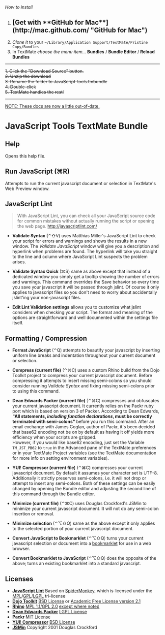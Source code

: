 *How to install*

1. <h2>[Get with **GitHub for Mac**](http://mac.github.com/ "GitHub for Mac")</h2>
2. *Clone it* to your `~/Library/Application Support/TextMate/Pristine Copy/Bundles`
3. In TextMate *choose the menu item…*
    **Bundles** / **Bundle Editor** / **Reload Bundles**

* * *

<del>
1. Click the "Download Source" button.<br>
2. Unzip the download<br>
3. Rename the folder to JavaScript-tools.tmbundle<br>
4. Double-click<br>
5. TextMate handles the rest!<br>
</del>

---

<ins>NOTE: These docs are now a little out-of-date.</ins>

JavaScript Tools TextMate Bundle
===

Help
---

Opens this help file.

Run JavaScript (⌘R)
---

Attempts to run the current javascript document or selection in TextMate's Web Preview window.

JavaScript Lint
---

> With JavaScript Lint, you can check all your JavaScript source code for common mistakes without actually running the script or opening the web page.
<http://javascriptlint.com/>

* **Validate Syntax** (⌃⇧V) uses Matthias Miller's JavaScript Lint to check your script for errors and warnings and shows the results in a new window. The *Validate JavaScript* window will give you a description and hyperlink when problems are found. The hyperlink will take you straight to the line and column where JavaScript Lint suspects the problem arises.

* **Validate Syntax Quick** (⌘S) same as above except that instead of a dedicated window you simply get a tooltip showing the number of errors and warnings. This command overrides the Save behavior so every time you save your javascript it will be passed through jslint. Of course it only applies to javascript files so you don't need to worry about accidentally jslint'ing your non-javascript files.

* **Edit Lint Validation settings** allows you to customize what jslint considers when checking your script. The format and meaning of the options are straightforward and well documented within the settings file itself.

Formatting / Compression
---

* **Format JavaScript** (⌃Q) attempts to beautify your javascript by inserting uniform line breaks and indentation throughout your current document or selection.

* **Compress (current file)** (⌃⌘C) uses a custom Rhino build from the Dojo Toolkit project to compress your current javascript document. Before compressing it attempts to insert missing semi-colons so you should consider running *Validate Syntax* and fixing missing semi-colons prior to using this command.

* **Dean Edwards Packer (current file)** (⌃⌘C) compresses and obfuscates your current javascript document. It currently relies on the Packr ruby port which is based on version 3 of Packer. According to Dean Edwards, **"All statements, *including function declarations*, must be correctly terminated with semi-colons"** before you run this command. After an email exchange with James Coglan, author of Packr, it's been decided that base62 encoding not be on by default as having it off yields more efficiency when your scripts are gzipped.  
However, if you would like base62 encoding, just set the Variable `TM_JST_PB62` to `true` in the Advanced pane of the TextMate preferences or in your TextMate Project variables (see the TextMate documentation for more info on setting environment variables).

* **YUI! Compressor (current file)** (⌃⌘C) compresses your current javascript document. By default it assumes your character set is UTF-8. Additionally it strictly preserves semi-colons, i.e. it will not drop or attempt to insert any semi-colons. Both of these settings can be easily changed by opening the Bundle editor and adjusting the second line of this command through the Bundle editor.

* **Minimize (current file)** (⌃⌘C) uses Douglas Crockford's JSMin to minimize your current javascript document. It will not do any semi-colon insertion or removal.

* **Minimize selection** (⌃⌥⇧Q) same as the above except it only applies to the selected portion of your current javascript document.

* **Convert JavaScript to Bookmarklet** (⌃⌥⇧Q) turns your current javascript selection or document into a [bookmarklet][bkml] for use in a web browser.

* **Convert Bookmarklet to JavaScript** (⌃⌥⇧Q) does the opposite of the above; turns an existing bookmarklet into a standard javascript.


Licenses
---

* **[JavaScript Lint][lint]** Based on [SpiderMonkey][smonk], which is licensed under the [MPL][mpl]/[GPL][gpl]/[LGPL][lgpl] tri-license
* **[Dojo Toolkit][dojo]** [BSD License][dbsd] or [Academic Free License version 2.1][dafl]
* **[Rhino][rhino]** [MPL 1.1/GPL 2.0][rmpl] [except where noted][radd]
* **[Dean Edwards Packer][pack]** [LGPL License][lgpl]
* **[Packr][packr]** [MIT License][mit]
* **[YUI! Compressor][yuic]** [BSD License][ybsd]
* **[JSMin][jsmin]** Copyright 2001 Douglas Crockford

[rhino]:  http://developer.mozilla.org/en/docs/Rhino_documentation
[rmpl]:   http://www.mozilla.org/MPL/
[radd]:   http://developer.mozilla.org/en/docs/Rhino_License
[dojo]:   http://dojotoolkit.org/docs/shrinksafe
[dbsd]:   http://trac.dojotoolkit.org/browser/dojo/trunk/LICENSE#L13
[dafl]:   http://trac.dojotoolkit.org/browser/dojo/trunk/LICENSE#L43
[pack]:   http://dean.edwards.name/packer/
[packr]:  http://blog.jcoglan.com/packr/
[lint]:   http://www.jslint.com/
[lgpl]:   http://creativecommons.org/licenses/LGPL/2.1/
[mit]:    http://www.opensource.org/licenses/mit-license
[yuic]:   http://developer.yahoo.com/yui/compressor/
[ybsd]:   http://developer.yahoo.com/yui/license.html
[jsmin]:  http://www.crockford.com/javascript/jsmin.html
[bkml]:   http://en.wikipedia.org/wiki/Bookmarklet
[mpl]:    http://www.mozilla.org/MPL/MPL-1.1.html
[gpl]:    http://www.gnu.org/copyleft/gpl.html
[lgpl]:   http://www.gnu.org/licenses/lgpl.html
[smonk]:  http://www.mozilla.org/js/spidermonkey/